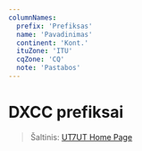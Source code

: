 ```yaml
---
columnNames:
  prefix: 'Prefiksas'
  name: 'Pavadinimas'
  continent: 'Kont.'
  ituZone: 'ITU'
  cqZone: 'CQ'
  note: 'Pastabos'
---
```


# DXCC prefiksai

> Šaltinis: [UT7UT Home Page](http://ut7ut.com/index.php/dxcc-countries-list/)

<Dxcc />
